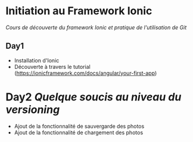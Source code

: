 # Initiation au Framework Ionic

*Cours de découverte du framework Ionic et pratique de l'utilisation de Git*

## Day1

- Installation d'Ionic
- Découverte à travers le tutorial (https://ionicframework.com/docs/angular/your-first-app)

# Day2 *Quelque soucis au niveau du versioning*

- Ajout de la fonctionnalité de sauvergarde des photos
- Ajout de la fonctionnalité de chargement des photos
